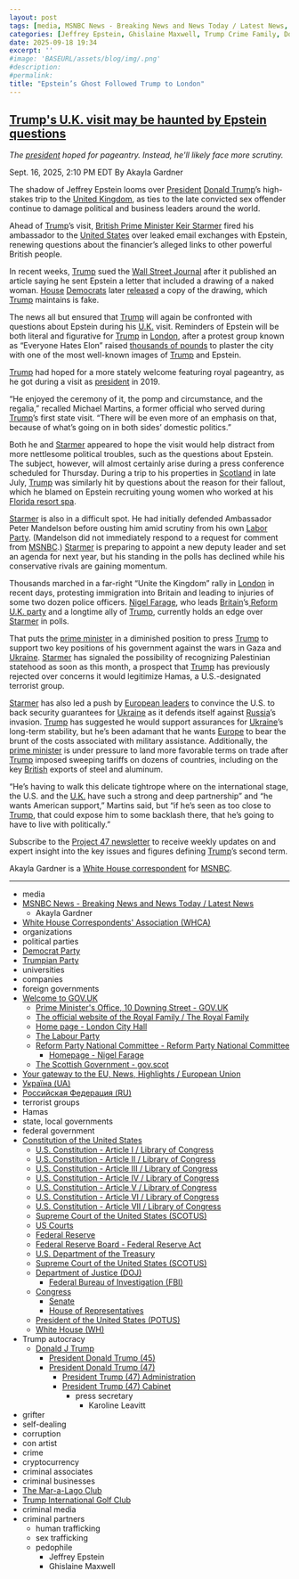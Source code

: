 ```yaml
---
layout: post
tags: [media, MSNBC News - Breaking News and News Today / Latest News, Akayla Gardner, White House Correspondents’ Association (WHCA), organizations, political parties, Democrat Party, Trumpian Party, universities, companies, foreign governments, Welcome to GOV.UK, Prime Minister’s Office 10 Downing Street - GOV.UK, The official website of the Royal Family / The Royal Family, Home page - London City Hall, The Labour Party, Reform Party National Committee - Reform Party National Committee, Homepage - Nigel Farage, The Scottish Government - gov.scot, Your gateway to the EU News Highlights / European Union, Україна (UA), Российская Федерация (RU), terrorist groups, Hamas, state local governments, federal government, Constitution of the United States, U.S. Constitution - Article I / Library of Congress, U.S. Constitution - Article II / Library of Congress, U.S. Constitution - Article III / Library of Congress, U.S. Constitution - Article IV / Library of Congress, U.S. Constitution - Article V / Library of Congress, U.S. Constitution - Article VI / Library of Congress, U.S. Constitution - Article VII / Library of Congress, Supreme Court of the United States (SCOTUS), US Courts, Federal Reserve, Federal Reserve Board - Federal Reserve Act, U.S. Department of the Treasury, Supreme Court of the United States (SCOTUS), Department of Justice (DOJ), Federal Bureau of Investigation (FBI), Congress, Senate, House of Representatives, President of the United States (POTUS), White House (WH), Trump autocracy, Donald J Trump, President Donald Trump (45), President Donald Trump (47), President Trump (47) Administration, President Trump (47) Cabinet, press secretary, Karoline Leavitt, grifter, self-dealing, corruption, con artist, crime, cryptocurrency, criminal associates, criminal businesses, The Mar-a-Lago Club, Trump International Golf Club, criminal media, criminal partners, human trafficking, sex trafficking, pedophile, Jeffrey Epstein, Ghislaine Maxwell]
categories: [Jeffrey Epstein, Ghislaine Maxwell, Trump Crime Family, Donald Trump]
date: 2025-09-18 19:34
excerpt: ''
#image: 'BASEURL/assets/blog/img/.png'
#description:
#permalink:
title: "Epstein’s Ghost Followed Trump to London"
---
```


## [Trump's U.K. visit may be haunted by Epstein questions](https://www.msnbc.com/news/news-analysis/trump-uk-prime-minister-starmer-epstein-project-47-rcna231357)

*The [president](https://www.whitehouse.gov/) hoped for pageantry. Instead, he'll likely face more scrutiny.*

Sept. 16, 2025, 2:10 PM EDT
By Akayla Gardner

The shadow of Jeffrey Epstein looms over [President](https://www.whitehouse.gov/) [Donald Trump](https://www.donaldjtrump.com/)’s high-stakes trip to the [United Kingdom](https://www.gov.uk/), as ties to the late convicted sex offender continue to damage political and business leaders around the world.

Ahead of [Trump](https://www.donaldjtrump.com/)’s visit, [British Prime Minister Keir Starmer](https://www.gov.uk/government/people/keir-starmer) fired his ambassador to the [United States](https://www.usa.gov/) over leaked email exchanges with Epstein, renewing questions about the financier’s alleged links to other powerful British people.

In recent weeks, [Trump](https://www.donaldjtrump.com/) sued the [Wall Street Journal](https://www.wsj.com/) after it published an article saying he sent Epstein a letter that included a drawing of a naked woman. [House](https://www.house.gov/) [Democrats](https://www.democrats.org/) later [released](https://www.msnbc.com/top-stories/latest/epstein-birthday-book-trump-drawing-house-oversight-rcna229846) a copy of the drawing, which [Trump](https://www.donaldjtrump.com/) maintains is fake.

The news all but ensured that [Trump](https://www.donaldjtrump.com/) will again be confronted with questions about Epstein during his [U.K.](https://www.gov.uk/) visit. Reminders of Epstein will be both literal and figurative for [Trump](https://www.donaldjtrump.com/) in [London](https://www.instagram.com/reel/DOoHHieCORP/?igsh=cTQxbjk0aW03bWR0), after a protest group known as “Everyone Hates Elon” raised [thousands of pounds](https://www.crowdfunder.co.uk/p/trump-uk-visit-epstein) to plaster the city with one of the most well-known images of [Trump](https://www.donaldjtrump.com/) and Epstein.

[Trump](https://www.donaldjtrump.com/) had hoped for a more stately welcome featuring royal pageantry, as he got during a visit as [president](https://www.whitehouse.gov/) in 2019.

“He enjoyed the ceremony of it, the pomp and circumstance, and the regalia,” recalled Michael Martins, a former official who served during [Trump](https://www.donaldjtrump.com/)’s first state visit. “There will be even more of an emphasis on that, because of what’s going on in both sides’ domestic politics.”

Both he and [Starmer](https://www.gov.uk/government/people/keir-starmer) appeared to hope the visit would help distract from more nettlesome political troubles, such as the questions about Epstein. The subject, however, will almost certainly arise during a press conference scheduled for Thursday. During a trip to his properties in [Scotland](https://www.gov.scot/) in late July, [Trump](https://www.donaldjtrump.com/) was similarly hit by questions about the reason for their fallout, which he blamed on Epstein recruiting young women who worked at his [Florida resort spa](https://www.maralagoclub.com/).

[Starmer](https://www.gov.uk/government/people/keir-starmer) is also in a difficult spot. He had initially defended Ambassador Peter Mandelson before ousting him amid scrutiny from his own [Labor Party](https://labour.org.uk/). (Mandelson did not immediately respond to a request for comment from [MSNBC](https://www.msnbc.com/).) [Starmer](https://www.gov.uk/government/people/keir-starmer) is preparing to appoint a new deputy leader and set an agenda for next year, but his standing in the polls has declined while his conservative rivals are gaining momentum.

Thousands marched in a far-right “Unite the Kingdom” rally in [London](https://www.london.gov.uk/home-page) in recent days, protesting immigration into Britain and leading to injuries of some two dozen police officers. [Nigel Farage](https://nfarage.com/), who leads [Britain](https://www.gov.uk/)’s[ Reform U.K. party](https://reformparty.org/) and a longtime ally of [Trump](https://www.donaldjtrump.com/), currently holds an edge over [Starmer](https://www.gov.uk/government/people/keir-starmer) in polls.

That puts the [prime minister](https://www.gov.uk/government/organisations/prime-ministers-office-10-downing-street) in a diminished position to press [Trump](https://www.donaldjtrump.com/) to support two key positions of his government against the wars in Gaza and [Ukraine](https://www.gov.ua/). [Starmer](https://www.gov.uk/government/people/keir-starmer) has signaled the possibility of recognizing Palestinian statehood as soon as this month, a prospect that [Trump](https://www.donaldjtrump.com/) has previously rejected over concerns it would legitimize Hamas, a U.S.-designated terrorist group.

[Starmer](https://www.gov.uk/government/people/keir-starmer) has also led a push by [European leaders](https://european-union.europa.eu/) to convince the U.S. to back security guarantees for [Ukraine](https://www.gov.ua/) as it defends itself against [Russia](https://government.ru/)’s invasion. [Trump](https://www.donaldjtrump.com/) has suggested he would support assurances for [Ukraine](https://www.gov.ua/)’s long-term stability, but he’s been adamant that he wants [Europe](https://european-union.europa.eu/i) to bear the brunt of the costs associated with military assistance. Additionally, the [prime minister](https://www.gov.uk/government/organisations/prime-ministers-office-10-downing-street) is under pressure to land more favorable terms on trade after [Trump](https://www.donaldjtrump.com/) imposed sweeping tariffs on dozens of countries, including on the key [British](https://www.gov.uk/) exports of steel and aluminum.

“He’s having to walk this delicate tightrope where on the international stage, the U.S. and the [U.K.](https://www.gov.uk/) have such a strong and deep partnership” and “he wants American support,” Martins said, but “if he’s seen as too close to [Trump](https://www.donaldjtrump.com/), that could expose him to some backlash there, that he’s going to have to live with politically.”

Subscribe to the [Project 47 newsletter](http://msnbc.com/project47) to receive weekly updates on and expert insight into the key issues and figures defining [Trump](https://www.donaldjtrump.com/)’s second term.

Akayla Gardner is a [White House correspondent](https://whca.press/) for [MSNBC](https://www.msnbc.com/).


----
- media
- [MSNBC News - Breaking News and News Today / Latest News](https://www.msnbc.com/)
    - Akayla Gardner
- [White House Correspondents' Association (WHCA)](https://whca.press/)
- organizations
- political parties
- [Democrat Party](https://www.democrats.org/)
- [Trumpian Party](https://www.gop.com/)
- universities
- companies
- foreign governments
- [Welcome to GOV.UK](https://www.gov.uk/)
    - [Prime Minister's Office, 10 Downing Street - GOV.UK](https://www.gov.uk/government/organisations/prime-ministers-office-10-downing-street)
    - [The official website of the Royal Family / The Royal Family](https://www.royal.uk/)
    - [Home page - London City Hall](https://www.london.gov.uk/)
    - [The Labour Party](https://labour.org.uk/)
    - [Reform Party National Committee - Reform Party National Committee](https://reformparty.org/)
        - [Homepage - Nigel Farage](https://nfarage.com/)
    - [The Scottish Government - gov.scot](https://www.gov.scot/)
- [Your gateway to the EU, News, Highlights / European Union](https://european-union.europa.eu/index_en)
- [Україна (UA)](https://www.gov.ua/)
- [Российская Федерация (RU)](http://government.ru/)
- terrorist groups 
- Hamas
- state, local governments 
- federal government
- [Constitution of the United States](https://constitution.congress.gov/constitution/)
    - [U.S. Constitution - Article I / Library of Congress](https://constitution.congress.gov/constitution/article-1/)
    - [U.S. Constitution - Article II / Library of Congress](https://constitution.congress.gov/constitution/article-2/)
    - [U.S. Constitution - Article III / Library of Congress](https://constitution.congress.gov/constitution/article-3/)
    - [U.S. Constitution - Article IV / Library of Congress](https://constitution.congress.gov/constitution/article-4/)
    - [U.S. Constitution - Article V / Library of Congress](https://constitution.congress.gov/constitution/article-5/)
    - [U.S. Constitution - Article VI / Library of Congress](https://constitution.congress.gov/constitution/article-6/)
    - [U.S. Constitution - Article VII / Library of Congress](https://constitution.congress.gov/constitution/article-7/)
    - [Supreme Court of the United States (SCOTUS)](https://www.supremecourt.gov/)
    - [US Courts](https://www.uscourts.gov/)
    - [Federal Reserve](https;//www.federalreserve.gov/)
    - [Federal Reserve Board - Federal Reserve Act](https://www.federalreserve.gov/aboutthefed/fract.htm)
    - [U.S. Department of the Treasury](https://home.treasury.gov/)
    - [Supreme Court of the United States (SCOTUS)](https://www.supremecourt.gov/)
    - [Department of Justice (DOJ)](https://www.justice.gov/)
        - [Federal Bureau of Investigation (FBI)](https://www.fbi.gov/)
    - [Congress](https://www.congress.gov/)
        - [Senate](https://www.senate.gov/)
        - [House of Representatives](https://www.house.gov/)
     - [President of the United States (POTUS)](https://www.whitehouse.gov/)
    - [White House (WH)](https://www.whitehouse.gov/)
- Trump autocracy
    - [Donald J Trump](https://www.donaldjtrump.com/)
        - [President Donald Trump (45)](https://trumpwhitehouse.archives.gov/)
        - [President Donald Trump (47)](https://www.whitehouse.gov/administration/donald-j-trump/)
            - [President Trump (47) Administration](https://www.whitehouse.gov/administration/)
            - [President Trump (47) Cabinet](https://www.whitehouse.gov/administration/the-cabinet/)
                - press secretary
                    - Karoline Leavitt
- grifter
- self-dealing
- corruption
- con artist
- crime
- cryptocurrency
- criminal associates
- criminal businesses
- [The Mar-a-Lago Club](https://www.maralagoclub.com/)
- [Trump International Golf Club](https://www.trumpinternationalpalmbeaches.com/)
- criminal media 
- criminal partners
    - human trafficking 
    - sex trafficking 
    - pedophile 
        - Jeffrey Epstein 
        - Ghislaine Maxwell
